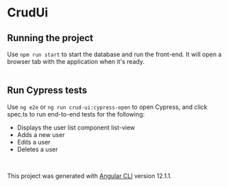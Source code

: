 # CrudUi

## Running the project

Use `npm run start` to start the database and run the front-end. It will open a browser tab with the application when it's ready.  
&nbsp;  

## Run Cypress tests

Use `ng e2e` or `ng run crud-ui:cypress-open` to open Cypress, and click spec.ts to run end-to-end tests for the following:
- Displays the user list component list-view
- Adds a new user
- Edits a user
- Deletes a user

&nbsp;  

This project was generated with [Angular CLI](https://github.com/angular/angular-cli) version 12.1.1.